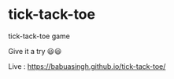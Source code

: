 # tick-tack-toe
tick-tack-toe game

Give it a try 😃😃

Live : https://babuasingh.github.io/tick-tack-toe/

